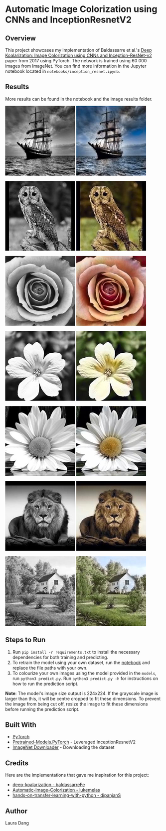 # Automatic Image Colorization using CNNs and InceptionResnetV2
## Overview
This project showcases my implementation of Baldassarre et al.'s [Deep Koalarization: Image Colorization using CNNs and Inception-ResNet-v2](https://arxiv.org/abs/1712.03400) paper from 2017 using PyTorch. The network is trained using 60 000 images from ImageNet. You can find more information in the Jupyter notebook located in `notebooks/inception_resnet.ipynb`.

## Results
More results can be found in the notebook and the image results folder.

![](image_results/input_10.jpg) ![](image_results/result_10.jpg)

![](image_results/input_7.jpg) ![](image_results/result_7.jpg)

![](image_results/input_18.jpg) ![](image_results/result_18.jpg)

![](image_results/input_12.jpg) ![](image_results/result_12.jpg)

![](image_results/input_13.jpg) ![](image_results/result_13.jpg)

![](image_results/input_15.jpg) ![](image_results/result_15.jpg)

![](image_results/input_6.jpg) ![](image_results/result_6.jpg)

## Steps to Run
1. Run `pip install -r requirements.txt` to install the necessary dependencies for both training and predicting.
2. To retrain the model using your own dataset, run the [notebook](https://github.com/lauradang/automatic-image-colorization/blob/master/notebooks/inception_resnet.ipynb) and replace the file paths with your own.
3. To colourize your own images using the model provided in the `models`, run `python3 predict.py`. Run `python3 predict.py -h` for instructions on how to run the prediction script.

**Note**: The model's image size output is 224x224. If the grayscale image is larger than this, it will be centre cropped to fit these dimensions. To prevent the image from being cut off, resize the image to fit these dimensions before running the prediction script.
   
## Built With
- [PyTorch](https://pytorch.org/)
- [Pretrained-Models.PyTorch](https://github.com/Cadene/pretrained-models.pytorch) - Leveraged InceptionResnetV2
- [ImageNet Downloader](https://github.com/mf1024/ImageNet-Datasets-Downloader) - Downloading the dataset

## Credits
Here are the implementations that gave me inspiration for this project:
- [deep-koalarization - baldassarreFe](https://github.com/baldassarreFe/deep-koalarization)
- [Automatic-Image-Colorization - lukemelas](https://github.com/lukemelas/Automatic-Image-Colorization/)
- [hands-on-transfer-learning-with-python - dipanjanS](https://github.com/dipanjanS/hands-on-transfer-learning-with-python)

## Author
Laura Dang

